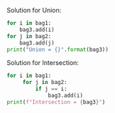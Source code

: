 Solution for Union:
```python
for i in bag1:
    bag3.add(i)
for j in bag2:
    bag3.add(j)
print("Union = {}".format(bag3))
```
Solution for Intersection:
```python
for i in bag1:
     for j in bag2:
         if j == i:
             bag3.add(i)
print(f"Intersection = {bag3}")   
```